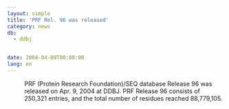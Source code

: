 ```yaml
---
layout: simple
title: 'PRF Rel. 96 was released'
category: news
db:
  - ddbj


date: 2004-04-09T00:00:00
lang: en
---
```


<dd>PRF (Protein Research Foundation)/SEQ database Release 96 was released on Apr. 9, 2004 at DDBJ. PRF Release 96 consists of 250,321 entries, and the total number of residues reached 88,779,105.</dd>
